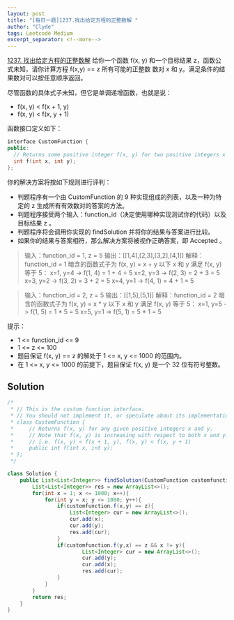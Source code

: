 ```yaml
---
layout: post
title: "[每日一题]1237.找出给定方程的正整数解 "
author: "Clyde"
tags: Leetcode Medium
excerpt_separator: <!--more-->
---
```


[1237. 找出给定方程的正整数解](https://leetcode.cn/problems/find-positive-integer-solution-for-a-given-equation/)  给你一个函数  f(x, y) 和一个目标结果 z，函数公式未知，请你计算方程 f(x,y) == z 所有可能的正整数 数对 x 和 y。满足条件的结果数对可以按任意顺序返回。<!--more-->

尽管函数的具体式子未知，但它是单调递增函数，也就是说：

- f(x, y) < f(x + 1, y)
- f(x, y) < f(x, y + 1)

函数接口定义如下：

```c++
interface CustomFunction {
public:
  // Returns some positive integer f(x, y) for two positive integers x and y based on a formula.
  int f(int x, int y);
};
```


你的解决方案将按如下规则进行评判：

- 判题程序有一个由 CustomFunction 的 9 种实现组成的列表，以及一种为特定的 z 生成所有有效数对的答案的方法。
- 判题程序接受两个输入：function_id（决定使用哪种实现测试你的代码）以及目标结果 z 。
- 判题程序将会调用你实现的 findSolution 并将你的结果与答案进行比较。
- 如果你的结果与答案相符，那么解决方案将被视作正确答案，即 Accepted 。

> 输入：function_id = 1, z = 5
> 输出：[[1,4],[2,3],[3,2],[4,1]]
> 解释：function_id = 1 暗含的函数式子为 f(x, y) = x + y
> 以下 x 和 y 满足 f(x, y) 等于 5：
> x=1, y=4 -> f(1, 4) = 1 + 4 = 5
> x=2, y=3 -> f(2, 3) = 2 + 3 = 5
> x=3, y=2 -> f(3, 2) = 3 + 2 = 5
> x=4, y=1 -> f(4, 1) = 4 + 1 = 5

> 输入：function_id = 2, z = 5
> 输出：[[1,5],[5,1]]
> 解释：function_id = 2 暗含的函数式子为 f(x, y) = x * y
> 以下 x 和 y 满足 f(x, y) 等于 5：
> x=1, y=5 -> f(1, 5) = 1 * 5 = 5
> x=5, y=1 -> f(5, 1) = 5 * 1 = 5

提示：

- 1 <= function_id <= 9
- 1 <= z <= 100
- 题目保证 f(x, y) == z 的解处于 1 <= x, y <= 1000 的范围内。
- 在 1 <= x, y <= 1000 的前提下，题目保证 f(x, y) 是一个 32 位有符号整数。

## Solution 

```java
/*
 * // This is the custom function interface.
 * // You should not implement it, or speculate about its implementation
 * class CustomFunction {
 *     // Returns f(x, y) for any given positive integers x and y.
 *     // Note that f(x, y) is increasing with respect to both x and y.
 *     // i.e. f(x, y) < f(x + 1, y), f(x, y) < f(x, y + 1)
 *     public int f(int x, int y);
 * };
 */

class Solution {
    public List<List<Integer>> findSolution(CustomFunction customfunction, int z) {
        List<List<Integer>> res = new ArrayList<>();
        for(int x = 1; x <= 1000; x++){
            for(int y = x; y <= 1000; y++){
                if(customfunction.f(x,y) == z){
                    List<Integer> cur = new ArrayList<>();
                    cur.add(x);
                    cur.add(y);
                    res.add(cur);
                }
                if(customfunction.f(y,x) == z && x != y){
                        List<Integer> cur = new ArrayList<>();
                        cur.add(y);
                        cur.add(x);
                        res.add(cur);
                }
            }
        }
        return res;
    }
}
```

